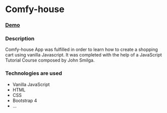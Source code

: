 # Comfy-house

### [Demo](https://annasakivska.github.io/Comfy-house/)

### Description
Comfy-house App was fulfilled in order to learn how to create a shopping cart using vanilla Javascript. It was completed with the help of a JavaScript Tutorial Course composed by John Smilga.
### Technologies are used
 - Vanilla JavaScript
 - HTML
 - CSS
 - Bootstrap 4 
 - ...
